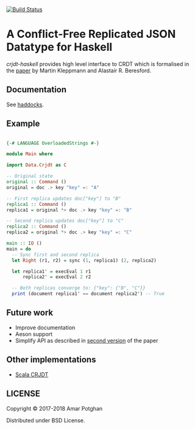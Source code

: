 [![Build Status](https://travis-ci.org/amarpotghan/crjdt-haskell.svg?branch=master)](https://travis-ci.org/amarpotghan/haskell-crjdt)

# A Conflict-Free Replicated JSON Datatype for Haskell

*crjdt-haskell* provides high level interface to CRDT which is formalised in the [paper](https://arxiv.org/pdf/1608.03960v1.pdf) by Martin Kleppmann and Alastair R. Beresford.

## Documentation

See [haddocks](https://hackage.haskell.org/package/crjdt-haskell).

## Example

```haskell

{-# LANGUAGE OverloadedStrings #-}

module Main where

import Data.Crjdt as C

-- Original state
original :: Command ()
original = doc .> key "key" =: "A"

-- First replica updates doc["key"] to "B"
replica1 :: Command ()
replica1 = original *> doc .> key "key" =: "B"

-- Second replica updates doc["key"] to "C"
replica2 :: Command ()
replica2 = original *> doc .> key "key" =: "C"

main :: IO ()
main = do
  -- Sync first and second replica
  let Right (r1, r2) = sync (1, replica1) (2, replica2)

  let replica1' = execEval 1 r1
      replica2' = execEval 2 r2

  -- Both replicas converge to: {"key": {"B", "C"}}
  print (document replica1' == document replica2') -- True
```

## Future work

* Improve documentation
* Aeson support
* Simplify API as described in [second version](https://arxiv.org/abs/1608.03960) of the paper

## Other implementations

* [Scala CRJDT](https://github.com/fthomas/crjdt)

## LICENSE

Copyright © 2017-2018 Amar Potghan

Distributed under BSD License.
